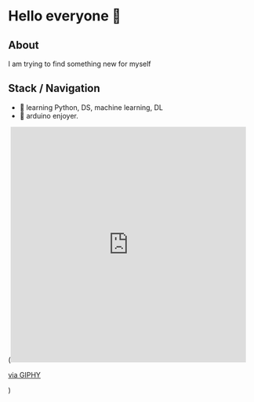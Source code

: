 # Hello everyone 👋

## About

I am trying to find something new for myself

## Stack / Navigation

- 📁 learning Python, DS, machine learning, DL
- 🤖 arduino enjoyer.

(<iframe src="https://giphy.com/embed/SvLuDbUOSUkDw9vpdl" width="480" height="480" frameBorder="0" class="giphy-embed" allowFullScreen></iframe><p><a href="https://giphy.com/gifs/refinery29-puppy-petfriendly-vca-SvLuDbUOSUkDw9vpdl">via GIPHY</a></p>)

